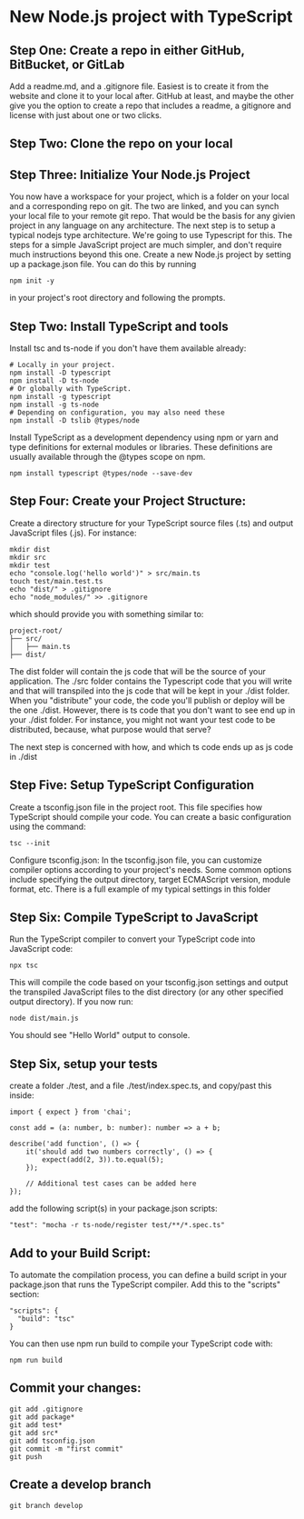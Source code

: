 
# New Node.js project with TypeScript  
## Step One: Create a repo in either GitHub, BitBucket, or GitLab
Add a readme.md, and a .gitignore file. Easiest is to create it from the website and clone it to your local after. GitHub at least, and maybe the other give you the option to create a repo that includes a readme, a gitignore and license with just about one or two clicks.

## Step Two: Clone the repo on your local

## Step Three: Initialize Your Node.js Project
You now have a workspace for your project, which is a folder on your local and a corresponding repo on git. The two are linked, and you can synch your local file to your remote git repo. That would be the basis for any givien project in any language on any architecture. The next step is to setup a typical nodejs type architecture. We're going to use Typescript for this. The steps for a simple JavaScript project are much simpler, and don't require much instructions beyond this one. Create a new Node.js project by setting up a package.json file. You can do this by running 

```
npm init -y
```
in your project's root directory and following the prompts.

## Step Two: Install TypeScript and tools

Install tsc and ts-node if you don't have them available already: 

```
# Locally in your project.
npm install -D typescript
npm install -D ts-node
# Or globally with TypeScript.
npm install -g typescript
npm install -g ts-node
# Depending on configuration, you may also need these
npm install -D tslib @types/node
```


Install TypeScript as a development dependency using npm or yarn and type definitions for external modules or libraries. These definitions are usually available through the @types scope on npm. 

```
npm install typescript @types/node --save-dev
```

## Step Four: Create your Project Structure:
Create a directory structure for your TypeScript source files (.ts) and output JavaScript files (.js). For instance:


```
mkdir dist
mkdir src
mkdir test
echo "console.log('hello world')" > src/main.ts
touch test/main.test.ts
echo "dist/" > .gitignore
echo "node_modules/" >> .gitignore
```

which should provide you with something similar to: 
```
project-root/
├── src/
│   ├── main.ts
├── dist/
```
The dist folder will contain the js code that will be the source of your application. The ./src folder contains the Typescript code that you will write and that will transpiled into the js code that will be kept in your ./dist folder. When you "distribute" your code, the code you'll publish or deploy will be the one ./dist. However, there is ts code that you don't want to see end up in your ./dist folder. For instance, you might not want your test code to be distributed, because, what purpose would that serve? 

The next step is concerned with how, and which  ts code ends up as js code in ./dist

## Step Five: Setup TypeScript Configuration
Create a tsconfig.json file in the project root. This file specifies how TypeScript should compile your code. You can create a basic configuration using the command: 

```
tsc --init
```

Configure tsconfig.json:
In the tsconfig.json file, you can customize compiler options according to your project's needs. Some common options include specifying the output directory, target ECMAScript version, module format, etc. There is a full example of my typical settings in this folder

## Step Six: Compile TypeScript to JavaScript
Run the TypeScript compiler to convert your TypeScript code into JavaScript code:

```
npx tsc
```

This will compile the code based on your tsconfig.json settings and output the transpiled JavaScript files to the dist directory (or any other specified output directory). If you now run:
```
node dist/main.js
```

You should see "Hello World" output to console.


## Step Six, setup your tests
create a folder ./test, and a file ./test/index.spec.ts, and copy/past this inside:

```
import { expect } from 'chai';

const add = (a: number, b: number): number => a + b;

describe('add function', () => {
    it('should add two numbers correctly', () => {
        expect(add(2, 3)).to.equal(5);
    });

    // Additional test cases can be added here
});
```
add the following script(s) in your  package.json scripts:
```
"test": "mocha -r ts-node/register test/**/*.spec.ts"
```


## Add to your Build Script:
To automate the compilation process, you can define a build script in your package.json that runs the TypeScript compiler. Add this to the "scripts" section:

```
"scripts": {
  "build": "tsc"
}
```

You can then use npm run build to compile your TypeScript code with: 

```
npm run build
```
## Commit your changes: 
```
git add .gitignore
git add package*
git add test*
git add src*
git add tsconfig.json
git commit -m "first commit"
git push
```
## Create a develop branch
```
git branch develop
```
